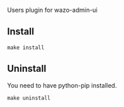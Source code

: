 Users plugin for wazo-admin-ui

Install
-------

    make install

Uninstall
---------

You need to have python-pip installed.

    make uninstall

